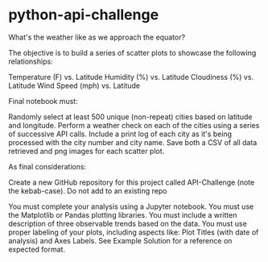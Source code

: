 # python-api-challenge
What's the weather like as we approach the equator?

The objective is to build a series of scatter plots to showcase the following relationships:

Temperature (F) vs. Latitude
Humidity (%) vs. Latitude
Cloudiness (%) vs. Latitude
Wind Speed (mph) vs. Latitude

Final notebook must:

Randomly select at least 500 unique (non-repeat) cities based on latitude and longitude.
Perform a weather check on each of the cities using a series of successive API calls.
Include a print log of each city as it's being processed with the city number and city name.
Save both a CSV of all data retrieved and png images for each scatter plot.

As final considerations:

Create a new GitHub repository for this project called API-Challenge (note the kebab-case). Do not add to an existing repo

You must complete your analysis using a Jupyter notebook.
You must use the Matplotlib or Pandas plotting libraries.
You must include a written description of three observable trends based on the data.
You must use proper labeling of your plots, including aspects like: Plot Titles (with date of analysis) and Axes Labels.
See Example Solution for a reference on expected format.
